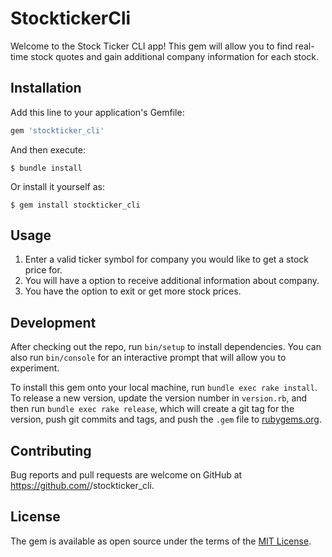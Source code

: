 # StocktickerCli

Welcome to the Stock Ticker CLI app! This gem will allow you to find real-time stock quotes and gain additional company information for each stock. 

## Installation

Add this line to your application's Gemfile:

```ruby
gem 'stockticker_cli'
```

And then execute:

    $ bundle install

Or install it yourself as:

    $ gem install stockticker_cli

## Usage

1. Enter a valid ticker symbol for company you would like to get a stock price for. 
2. You will have a option to receive additional information about company. 
3. You have the option to exit or get more stock prices. 

## Development

After checking out the repo, run `bin/setup` to install dependencies. You can also run `bin/console` for an interactive prompt that will allow you to experiment.

To install this gem onto your local machine, run `bundle exec rake install`. To release a new version, update the version number in `version.rb`, and then run `bundle exec rake release`, which will create a git tag for the version, push git commits and tags, and push the `.gem` file to [rubygems.org](https://rubygems.org).

## Contributing

Bug reports and pull requests are welcome on GitHub at https://github.com/<github username>/stockticker_cli.


## License

The gem is available as open source under the terms of the [MIT License](https://opensource.org/licenses/MIT).
